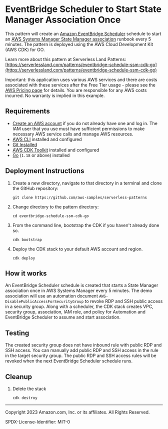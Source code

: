 # EventBridge Scheduler to Start State Manager Association Once

This pattern will create an [Amazon EventBridge Scheduler](https://docs.aws.amazon.com/scheduler/latest/UserGuide/getting-started.html) schedule to start an [AWS Systems Manager State Manager association](https://docs.aws.amazon.com/systems-manager/latest/userguide/scheduling-automations-state-manager-associations.html) runbook every 5 minutes. The pattern is deployed using the AWS Cloud Development Kit (AWS CDK) for GO. 

Learn more about this pattern at Serverless Land Patterns: [https://serverlessland.com/patterns/eventbridge-schedule-ssm-cdk-go](https://serverlessland.com/patterns/eventbridge-schedule-ssm-cdk-go)

Important: this application uses various AWS services and there are costs associated with these services after the Free Tier usage - please see the [AWS Pricing page](https://aws.amazon.com/pricing/) for details. You are responsible for any AWS costs incurred. No warranty is implied in this example.

## Requirements

* [Create an AWS account](https://portal.aws.amazon.com/gp/aws/developer/registration/index.html) if you do not already have one
  and log in. The IAM user that you use must have sufficient permissions to make necessary AWS service calls and manage AWS
  resources.
* [AWS CLI](https://docs.aws.amazon.com/cli/latest/userguide/install-cliv2.html) installed and configured
* [Git Installed](https://git-scm.com/book/en/v2/Getting-Started-Installing-Git)
* [AWS CDK Toolkit](https://docs.aws.amazon.com/cdk/latest/guide/cli.html) installed and configured
* [Go](https://go.dev/dl/) (`1.18` or above) installed

## Deployment Instructions

1. Create a new directory, navigate to that directory in a terminal and clone the GitHub repository:
    ``` 
    git clone https://github.com/aws-samples/serverless-patterns
    ```
2. Change directory to the pattern directory:
    ```
    cd eventbridge-schedule-ssm-cdk-go
    ```
3. From the command line, bootstrap the CDK if you haven't already done so. 
    ```
    cdk bootstrap 
    ```
4. Deploy the CDK stack to your default AWS account and region.
    ```
    cdk deploy
    ```

## How it works

An EventBridge Scheduler schedule is created that starts a State Manager association once in AWS Systems Manager every 5 minutes. The demo association will use an automation document `AWS-DisablePublicAccessForSecurityGroup` to revoke RDP and SSH public access in a security group.  Along with a scheduler, the CDK stack creates VPC, security group, association, IAM role, and policy for Automation and EventBridge Scheduler to assume and start association.  

## Testing

The created security group does not have inbound rule with public RDP and SSH access.  You can manually add public RDP and SSH access in the rule in the target security group.  The public RDP and SSH access rules will be revoked when the next EventBridge Scheduler schedule runs.

## Cleanup
 
1. Delete the stack
    ```bash
    cdk destroy
    ```
----
Copyright 2023 Amazon.com, Inc. or its affiliates. All Rights Reserved.

SPDX-License-Identifier: MIT-0
